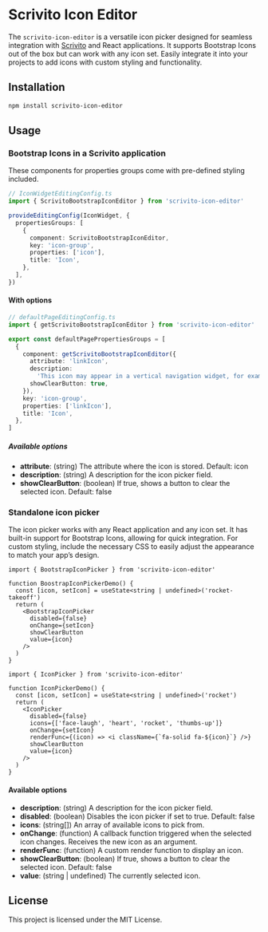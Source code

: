 # Scrivito Icon Editor

The `scrivito-icon-editor` is a versatile icon picker designed for seamless integration with [Scrivito](https://www.scrivito.com) and React applications. It supports Bootstrap Icons out of the box but can work with any icon set. Easily integrate it into your projects to add icons with custom styling and functionality.

## Installation

```sh
npm install scrivito-icon-editor
```

## Usage

### Bootstrap Icons in a Scrivito application

These components for properties groups come with pre-defined styling included.

```ts
// IconWidgetEditingConfig.ts
import { ScrivitoBootstrapIconEditor } from 'scrivito-icon-editor'

provideEditingConfig(IconWidget, {
  propertiesGroups: [
    {
      component: ScrivitoBootstrapIconEditor,
      key: 'icon-group',
      properties: ['icon'],
      title: 'Icon',
    },
  ],
})
```

#### With options

```ts
// defaultPageEditingConfig.ts
import { getScrivitoBootstrapIconEditor } from 'scrivito-icon-editor'

export const defaultPagePropertiesGroups = [
  {
    component: getScrivitoBootstrapIconEditor({
      attribute: 'linkIcon',
      description:
        'This icon may appear in a vertical navigation widget, for example.',
      showClearButton: true,
    }),
    key: 'icon-group',
    properties: ['linkIcon'],
    title: 'Icon',
  },
]
```

##### Available options

- **attribute**: (string) The attribute where the icon is stored. Default: icon
- **description**: (string) A description for the icon picker field.
- **showClearButton**: (boolean) If true, shows a button to clear the selected icon. Default: false

### Standalone icon picker

The icon picker works with any React application and any icon set. It has built-in support for Bootstrap Icons, allowing for quick integration. For custom styling, include the necessary CSS to easily adjust the appearance to match your app’s design.

```tsx
import { BootstrapIconPicker } from 'scrivito-icon-editor'

function BoostrapIconPickerDemo() {
  const [icon, setIcon] = useState<string | undefined>('rocket-takeoff')
  return (
    <BootstrapIconPicker
      disabled={false}
      onChange={setIcon}
      showClearButton
      value={icon}
    />
  )
}
```

```tsx
import { IconPicker } from 'scrivito-icon-editor'

function IconPickerDemo() {
  const [icon, setIcon] = useState<string | undefined>('rocket')
  return (
    <IconPicker
      disabled={false}
      icons={['face-laugh', 'heart', 'rocket', 'thumbs-up']}
      onChange={setIcon}
      renderFunc={(icon) => <i className={`fa-solid fa-${icon}`} />}
      showClearButton
      value={icon}
    />
  )
}
```

#### Available options

- **description**: (string) A description for the icon picker field.
- **disabled**: (boolean) Disables the icon picker if set to true. Default: false
- **icons**: (string[]) An array of available icons to pick from.
- **onChange**: (function) A callback function triggered when the selected icon changes. Receives the new icon as an argument.
- **renderFunc**: (function) A custom render function to display an icon.
- **showClearButton**: (boolean) If true, shows a button to clear the selected icon. Default: false
- **value**: (string | undefined) The currently selected icon.

## License

This project is licensed under the MIT License.
